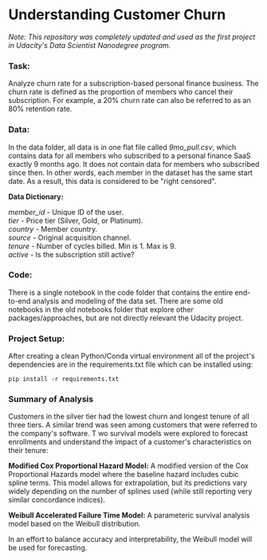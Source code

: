 # Understanding Customer Churn

_Note: This repository was completely updated and used as the first project in Udacity's Data Scientist Nanodegree program._

### Task: 

Analyze churn rate for a subscription-based personal finance business. The churn rate is defined as the proportion of members who cancel their subscription. For example, a 20% churn rate can also be referred to as an 80% retention rate.

### Data:

In the data folder, all data is in one flat file called *9mo_pull.csv*, which contains data for all members who 
subscribed to a personal finance SaaS exactly 9 months ago. It does not contain data for members who subscribed since 
then. In other words, each member in the dataset has the same start date. As a result, this data is considered to be 
"right censored". 

**Data Dictionary:**

*member_id* - Unique ID of the user.  
*tier* - Price tier (Silver, Gold, or Platinum).  
*country* - Member country.  
*source* - Original acquisition channel.  
*tenure* - Number of cycles billed. Min is 1. Max is 9.  
*active* - Is the subscription still active?  


### Code:
There is a single notebook in the code folder that contains the entire end-to-end analysis and modeling of the data set. 
There are some old notebooks in the old notebooks folder that explore other packages/approaches, but are not directly 
relevant the Udacity project.

### Project Setup:
After creating a clean Python/Conda virtual environment all of the project's dependencies are in the requirements.txt file which 
can be installed using:

`pip install -r requirements.txt`

### Summary of Analysis
Customers in the silver tier had the lowest churn and longest tenure of all three tiers.
A similar trend was seen among customers that were referred to the company's software. 
T
wo survival models were explored to forecast enrollments and understand the impact of a customer's characteristics on 
their tenure:

**Modified Cox Proportional Hazard Model:** A modified version of the Cox Proportional Hazards model where the baseline 
hazard includes cubic spline terms. This model allows for extrapolation, but its predictions vary widely depending on 
the number of splines used (while still reporting very similar concordance indices).

**Weibull Accelerated Failure Time Model:** A parameteric survival analysis model based on the Weibull distribution.

In an effort to balance accuracy and interpretability, the Weibull model will be used for forecasting.